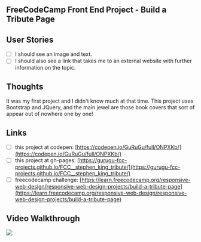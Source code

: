 ## FreeCodeCamp Front End Project - Build a Tribute Page

## User Stories

- [ ] I should see an image and text.
- [ ] I should also see a link that takes me to an external website with further information on the topic.

## Thoughts

It was my first project and I didn't know much at that time. This project uses Bootstrap and JQuery, and the main jewel are those book covers that sort of appear out of nowhere one by one!

## Links

- [ ] this project at codepen: [https://codepen.io/GuRuGu/full/ONPXKb/](https://codepen.io/GuRuGu/full/ONPXKb/)
- [ ] this project at gh-pages: [https://gurugu-fcc-projects.github.io/FCC__stephen_king_tribute/](https://gurugu-fcc-projects.github.io/FCC__stephen_king_tribute/)
- [ ] freecodecamp challenge: [https://learn.freecodecamp.org/responsive-web-design/responsive-web-design-projects/build-a-tribute-page](https://learn.freecodecamp.org/responsive-web-design/responsive-web-design-projects/build-a-tribute-page)

## Video Walkthrough

![](https://github.com/gurugumawaru/FCC_StephenKingTribute/blob/master/fcc_stephen_king_tribute.gif)
